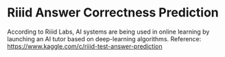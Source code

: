 # Riiid Answer Correctness Prediction
According to Riiid Labs, AI systems are being used in online learning by launching an AI tutor based on deep-learning algorithms.
Reference: https://www.kaggle.com/c/riiid-test-answer-prediction 
